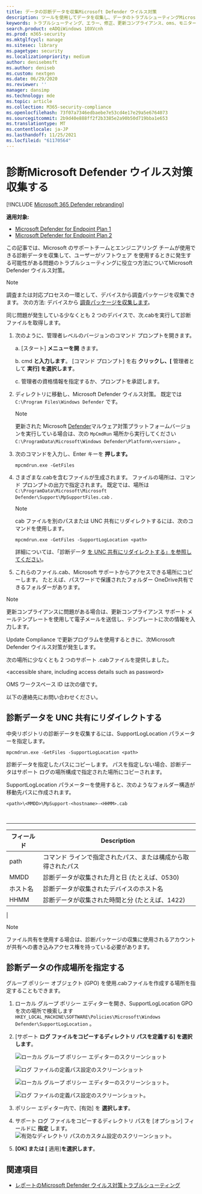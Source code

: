 ```yaml
---
title: データの診断データを収集Microsoft Defender ウイルス対策
description: ツールを使用してデータを収集し、データのトラブルシューティングMicrosoft Defender ウイルス対策
keywords: トラブルシューティング、エラー、修正、更新コンプライアンス、oms、モニター、レポート、Microsoft Defender av、グループ ポリシー オブジェクト、設定、診断データ
search.product: eADQiWindows 10XVcnh
ms.prod: m365-security
ms.mktglfcycl: manage
ms.sitesec: library
ms.pagetype: security
ms.localizationpriority: medium
author: denisebmsft
ms.author: deniseb
ms.custom: nextgen
ms.date: 06/29/2020
ms.reviewer: ''
manager: dansimp
ms.technology: mde
ms.topic: article
ms.collection: M365-security-compliance
ms.openlocfilehash: 73f07a7346edbaebe7e53cd4e17e29a5e6764073
ms.sourcegitcommit: 2b9d40e888ff2f2b3385e2a90b50d719bba1e653
ms.translationtype: MT
ms.contentlocale: ja-JP
ms.lasthandoff: 11/25/2021
ms.locfileid: "61170564"
---
```

# <a name="collect-microsoft-defender-antivirus-diagnostic-data"></a>診断Microsoft Defender ウイルス対策収集する

[!INCLUDE [Microsoft 365 Defender rebranding](../../includes/microsoft-defender.md)]


**適用対象:**

- [Microsoft Defender for Endpoint Plan 1](https://go.microsoft.com/fwlink/p/?linkid=2154037)
- [Microsoft Defender for Endpoint Plan 2](https://go.microsoft.com/fwlink/p/?linkid=2154037)

この記事では、Microsoft のサポートチームとエンジニアリング チームが使用できる診断データを収集して、ユーザーがソフトウェア を使用するときに発生する可能性がある問題のトラブルシューティングに役立つ方法についてMicrosoft Defender ウイルス対策。

> [!NOTE]
> 調査または対応プロセスの一環として、デバイスから調査パッケージを収集できます。 次の方法: デバイスから [調査パッケージを収集します](/windows/security/threat-protection/microsoft-defender-atp/respond-machine-alerts#collect-investigation-package-from-devices)。

同じ問題が発生している少なくとも 2 つのデバイスで、次.cabを実行して診断ファイルを取得します。

1. 次のように、管理者レベルのバージョンのコマンド プロンプトを開きます。

    a. [スタート] **メニューを開** きます。

    b. cmd **と入力します**。 [コマンド プロンプト] を右 **クリックし、[** 管理者として **実行] を選択します**。

    c. 管理者の資格情報を指定するか、プロンプトを承認します。

2. ディレクトリに移動し、Microsoft Defender ウイルス対策。 既定では `C:\Program Files\Windows Defender` です。

   > [!NOTE]
   > 更新された Microsoft [Defender](https://support.microsoft.com/help/4052623/update-for-microsoft-defender-antimalware-platform)マルウェア対策プラットフォームバージョンを実行している場合は、次の `MpCmdRun` 場所から実行してください `C:\ProgramData\Microsoft\Windows Defender\Platform\<version>` 。

3. 次のコマンドを入力し、Enter キーを **押します。**

    ```Dos
    mpcmdrun.exe -GetFiles
    ```

4. さまざまな.cabを含むファイルが生成されます。 ファイルの場所は、コマンド プロンプトの出力で指定されます。 既定では、場所は `C:\ProgramData\Microsoft\Microsoft Defender\Support\MpSupportFiles.cab` .

   > [!NOTE]
   > cab ファイルを別のパスまたは UNC 共有にリダイレクトするには、次のコマンドを使用します。
   >
   > `mpcmdrun.exe -GetFiles -SupportLogLocation <path>`
   >
   > 詳細については、「診断データ [を UNC 共有にリダイレクトする」を参照してください](#redirect-diagnostic-data-to-a-unc-share)。

5. これらのファイル.cab、Microsoft サポートからアクセスできる場所にコピーします。 たとえば、パスワードで保護されたフォルダー OneDrive共有できるフォルダーがあります。

> [!NOTE]
> 更新コンプライアンスに問題がある場合は、更新コンプライアンス サポート メール<a href="mailto:ucsupport@microsoft.com?subject=WDAV assessment issue&body=I%20am%20encountering%20the%20following%20issue%20when%20using%20Windows%20Defender%20AV%20in%20Update%20Compliance%3a%20%0d%0aI%20have%20provided%20at%20least%202%20support%20.cab%20files%20at%20the%20following%20location%3a%20%3Caccessible%20share%2c%20including%20access%20details%20such%20as%20password%3E%0d%0aMy%20OMS%20workspace%20ID%20is%3a%20%0d%0aPlease%20contact%20me%20at%3a"></a>テンプレートを使用して電子メールを送信し、テンプレートに次の情報を入力します。
>
> Update Compliance で更新プログラムを使用するときに、次Microsoft Defender ウイルス対策が発生します。
>
> 次の場所に少なくとも 2 つのサポート .cabファイルを提供しました。
>
> \<accessible share, including access details such as password\>
>
> OMS ワークスペース ID は次の値です。
>
> 以下の連絡先にお問い合わせください。

## <a name="redirect-diagnostic-data-to-a-unc-share"></a>診断データを UNC 共有にリダイレクトする

中央リポジトリの診断データを収集するには、SupportLogLocation パラメーターを指定します。

```Dos
mpcmdrun.exe -GetFiles -SupportLogLocation <path>
```

診断データを指定したパスにコピーします。 パスを指定しない場合、診断データはサポート ログの場所構成で指定された場所にコピーされます。

SupportLogLocation パラメーターを使用すると、次のようなフォルダー構造が移動先パスに作成されます。

```Dos
<path>\<MMDD>\MpSupport-<hostname>-<HHMM>.cab
```

<br>

****

|フィールド|Description|
|---|---|
|path|コマンド ラインで指定されたパス、または構成から取得されたパス|
|MMDD|診断データが収集された月と日 (たとえば、0530)|
|ホスト名|診断データが収集されたデバイスのホスト名|
|HHMM|診断データが収集された時間と分 (たとえば、1422)|
|

> [!NOTE]
> ファイル共有を使用する場合は、診断パッケージの収集に使用されるアカウントが共有への書き込みアクセス権を持っている必要があります。

## <a name="specify-location-where-diagnostic-data-is-created"></a>診断データの作成場所を指定する

グループ ポリシー オブジェクト (GPO) を使用.cabファイルを作成する場所を指定することもできます。

1. ローカル グループ ポリシー エディターを開き、SupportLogLocation GPO を次の場所で検索します `HKEY_LOCAL_MACHINE\SOFTWARE\Policies\Microsoft\Windows Defender\SupportLogLocation` 。

2. [サポート **ログ ファイルをコピーするディレクトリ パスを定義する] を選択します**。

   ![ローカル グループ ポリシー エディターのスクリーンショット](images/GPO1-SupportLogLocationDefender.png)

   ![ログ ファイルの定義パス設定のスクリーンショット](images/GPO2-SupportLogLocationGPPage.png)

    ![ローカル グループ ポリシー エディターのスクリーンショット。](images/GPO1-SupportLogLocationDefender.png)  
        
     ![ログ ファイルの定義パス設定のスクリーンショット。](images/GPO2-SupportLogLocationGPPage.png)  
3. ポリシー エディター内で、[有効] を **選択します**。

4. サポート ログ ファイルをコピーするディレクトリ パスを [オプション] フィールドに **指定** します。
     ![有効なディレクトリ パスのカスタム設定のスクリーンショット。](images/GPO3-SupportLogLocationGPPageEnabledExample.png) 
5. **[OK] または [** 適用]**を選択します**。

## <a name="see-also"></a>関連項目

- [レポートのMicrosoft Defender ウイルス対策トラブルシューティング](troubleshoot-reporting.md)
